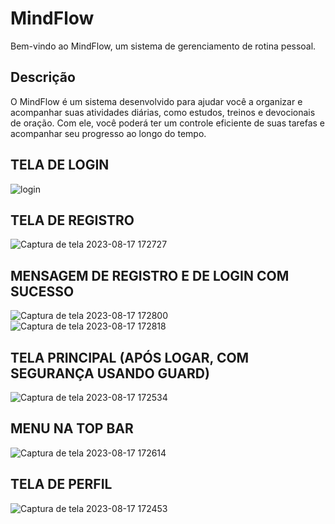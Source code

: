 # MindFlow

Bem-vindo ao MindFlow, um sistema de gerenciamento de rotina pessoal.

## Descrição

O MindFlow é um sistema desenvolvido para ajudar você a organizar e acompanhar suas atividades diárias, como estudos, treinos e devocionais de oração. Com ele, você poderá ter um controle eficiente de suas tarefas e acompanhar seu progresso ao longo do tempo.

## TELA DE LOGIN
![login](https://github.com/viniciusotorres/projeto-mind-flow/assets/117120838/8178b097-5a25-44b4-8248-dbcdee056208)

## TELA DE REGISTRO
![Captura de tela 2023-08-17 172727](https://github.com/viniciusotorres/projeto-mind-flow/assets/117120838/9fef459d-f5f3-4968-882a-a374637d04e4)

## MENSAGEM DE REGISTRO E DE LOGIN COM SUCESSO
![Captura de tela 2023-08-17 172800](https://github.com/viniciusotorres/projeto-mind-flow/assets/117120838/e5d809cb-bd27-4c29-8c76-ca211983918d)
![Captura de tela 2023-08-17 172818](https://github.com/viniciusotorres/projeto-mind-flow/assets/117120838/6f386476-658e-4426-96fc-33f110939044)

## TELA PRINCIPAL (APÓS LOGAR, COM SEGURANÇA USANDO GUARD)
![Captura de tela 2023-08-17 172534](https://github.com/viniciusotorres/projeto-mind-flow/assets/117120838/c8de8192-4fc4-46b7-aa3c-824cb6bd3cae)

## MENU NA TOP BAR
![Captura de tela 2023-08-17 172614](https://github.com/viniciusotorres/projeto-mind-flow/assets/117120838/79f2c2e4-f59e-4741-a228-d2d7327186b0)

## TELA DE PERFIL
![Captura de tela 2023-08-17 172453](https://github.com/viniciusotorres/projeto-mind-flow/assets/117120838/0d06e07c-c3d3-4c04-9354-ce0ad90cf28a)


